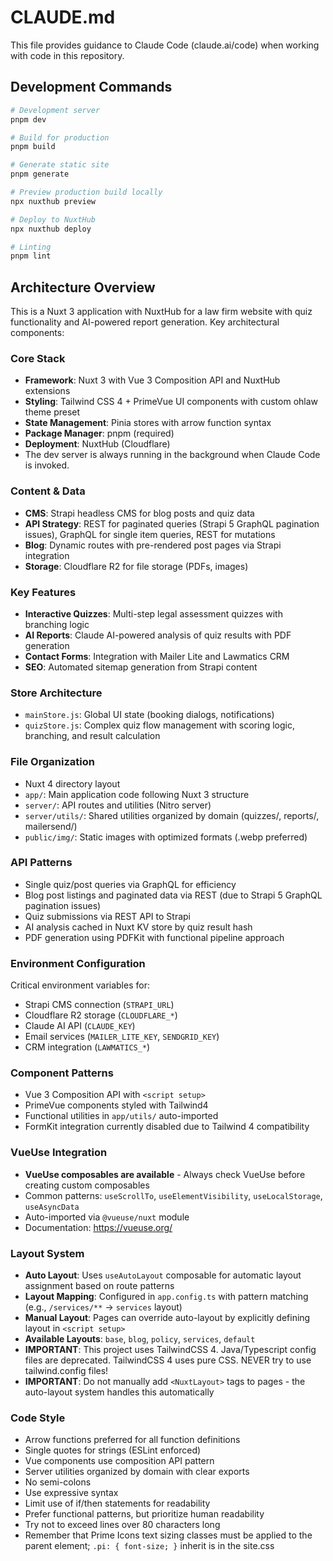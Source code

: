 # CLAUDE.md

This file provides guidance to Claude Code (claude.ai/code) when working with code in this repository.

## Development Commands

```bash
# Development server
pnpm dev

# Build for production
pnpm build

# Generate static site
pnpm generate

# Preview production build locally
npx nuxthub preview

# Deploy to NuxtHub
npx nuxthub deploy

# Linting
pnpm lint
```

## Architecture Overview

This is a Nuxt 3 application with NuxtHub for a law firm website with quiz functionality and AI-powered report generation. Key architectural components:

### Core Stack
- **Framework**: Nuxt 3 with Vue 3 Composition API and NuxtHub extensions
- **Styling**: Tailwind CSS 4 + PrimeVue UI components with custom ohlaw theme preset
- **State Management**: Pinia stores with arrow function syntax
- **Package Manager**: pnpm (required)
- **Deployment**: NuxtHub (Cloudflare)
- The dev server is always running in the background when Claude Code is invoked.

### Content & Data
- **CMS**: Strapi headless CMS for blog posts and quiz data
- **API Strategy**: REST for paginated queries (Strapi 5 GraphQL pagination issues), GraphQL for single item queries, REST for mutations
- **Blog**: Dynamic routes with pre-rendered post pages via Strapi integration
- **Storage**: Cloudflare R2 for file storage (PDFs, images)

### Key Features
- **Interactive Quizzes**: Multi-step legal assessment quizzes with branching logic
- **AI Reports**: Claude AI-powered analysis of quiz results with PDF generation
- **Contact Forms**: Integration with Mailer Lite and Lawmatics CRM
- **SEO**: Automated sitemap generation from Strapi content

### Store Architecture
- `mainStore.js`: Global UI state (booking dialogs, notifications)
- `quizStore.js`: Complex quiz flow management with scoring logic, branching, and result calculation

### File Organization
- Nuxt 4 directory layout
- `app/`: Main application code following Nuxt 3 structure
- `server/`: API routes and utilities (Nitro server)
- `server/utils/`: Shared utilities organized by domain (quizzes/, reports/, mailersend/)
- `public/img/`: Static images with optimized formats (.webp preferred)

### API Patterns
- Single quiz/post queries via GraphQL for efficiency
- Blog post listings and paginated data via REST (due to Strapi 5 GraphQL pagination issues)
- Quiz submissions via REST API to Strapi
- AI analysis cached in Nuxt KV store by quiz result hash
- PDF generation using PDFKit with functional pipeline approach

### Environment Configuration
Critical environment variables for:
- Strapi CMS connection (`STRAPI_URL`)
- Cloudflare R2 storage (`CLOUDFLARE_*`)
- Claude AI API (`CLAUDE_KEY`)
- Email services (`MAILER_LITE_KEY`, `SENDGRID_KEY`)
- CRM integration (`LAWMATICS_*`)

### Component Patterns
- Vue 3 Composition API with `<script setup>`
- PrimeVue components styled with Tailwind4
- Functional utilities in `app/utils/` auto-imported
- FormKit integration currently disabled due to Tailwind 4 compatibility

### VueUse Integration
- **VueUse composables are available** - Always check VueUse before creating custom composables
- Common patterns: `useScrollTo`, `useElementVisibility`, `useLocalStorage`, `useAsyncData`
- Auto-imported via `@vueuse/nuxt` module
- Documentation: https://vueuse.org/

### Layout System
- **Auto Layout**: Uses `useAutoLayout` composable for automatic layout assignment based on route patterns
- **Layout Mapping**: Configured in `app.config.ts` with pattern matching (e.g., `/services/**` → `services` layout)
- **Manual Layout**: Pages can override auto-layout by explicitly defining layout in `<script setup>`
- **Available Layouts**: `base`, `blog`, `policy`, `services`, `default`
- **IMPORTANT**: This project uses TailwindCSS 4. Java/Typescript config files are deprecated. TailwindCSS 4 uses pure CSS. NEVER try to use tailwind.config files!
- **IMPORTANT**: Do not manually add `<NuxtLayout>` tags to pages - the auto-layout system handles this automatically

### Code Style
- Arrow functions preferred for all function definitions
- Single quotes for strings (ESLint enforced)
- Vue components use composition API pattern
- Server utilities organized by domain with clear exports
- No semi-colons
- Use expressive syntax
- Limit use of if/then statements for readability
- Prefer functional patterns, but prioritize human readability
- Try not to exceed lines over 80 characters long
- Remember that Prime Icons text sizing classes must be applied to the parent element; ```.pi: { font-size; }``` inherit is in the site.css